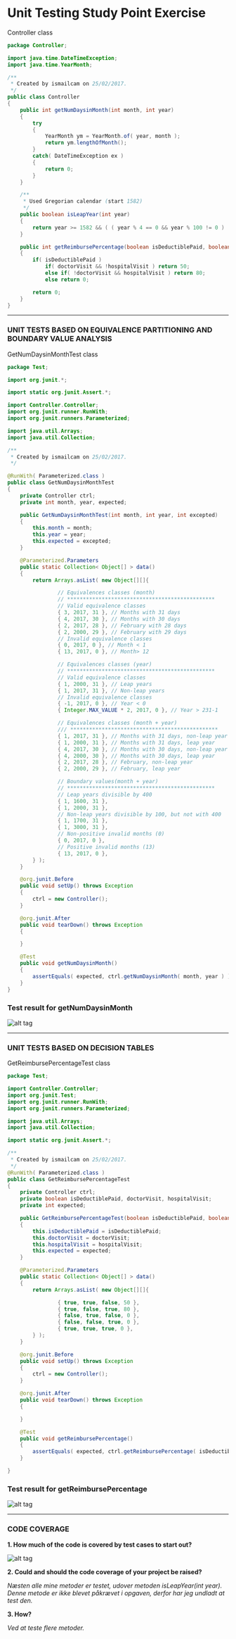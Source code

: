 # Unit Testing Study Point Exercise

Controller class
```java
package Controller;

import java.time.DateTimeException;
import java.time.YearMonth;

/**
 * Created by ismailcam on 25/02/2017.
 */
public class Controller
{
    public int getNumDaysinMonth(int month, int year)
    {
        try
        {
            YearMonth ym = YearMonth.of( year, month );
            return ym.lengthOfMonth();
        }
        catch( DateTimeException ex )
        {
            return 0;
        }
    }

    /**
     * Used Gregorian calendar (start 1582)
     */
    public boolean isLeapYear(int year)
    {
        return year >= 1582 && ( ( year % 4 == 0 && year % 100 != 0 ) || ( year % 400 == 0 ) );
    }

    public int getReimbursePercentage(boolean isDeductiblePaid, boolean doctorVisit, boolean hospitalVisit)
    {
        if( isDeductiblePaid )
            if( doctorVisit && !hospitalVisit ) return 50;
            else if( !doctorVisit && hospitalVisit ) return 80;
            else return 0;

        return 0;
    }
}

```

---

### UNIT TESTS BASED ON EQUIVALENCE PARTITIONING AND BOUNDARY VALUE ANALYSIS

GetNumDaysinMonthTest class
```java
package Test;

import org.junit.*;

import static org.junit.Assert.*;

import Controller.Controller;
import org.junit.runner.RunWith;
import org.junit.runners.Parameterized;

import java.util.Arrays;
import java.util.Collection;

/**
 * Created by ismailcam on 25/02/2017.
 */

@RunWith( Parameterized.class )
public class GetNumDaysinMonthTest
{
    private Controller ctrl;
    private int month, year, expected;

    public GetNumDaysinMonthTest(int month, int year, int excepted)
    {
        this.month = month;
        this.year = year;
        this.expected = excepted;
    }

    @Parameterized.Parameters
    public static Collection< Object[] > data()
    {
        return Arrays.asList( new Object[][]{

                // Equivalences classes (month)
                // ***********************************************
                // Valid equivalence classes
                { 3, 2017, 31 }, // Months with 31 days
                { 4, 2017, 30 }, // Months with 30 days
                { 2, 2017, 28 }, // February with 28 days
                { 2, 2000, 29 }, // February with 29 days
                // Invalid equivalence classes
                { 0, 2017, 0 }, // Month < 1
                { 13, 2017, 0 }, // Month> 12

                // Equivalences classes (year)
                // ***********************************************
                // Valid equivalence classes
                { 1, 2000, 31 }, // Leap years
                { 1, 2017, 31 }, // Non‐leap years
                // Invalid equivalence classes
                { -1, 2017, 0 }, // Year < 0
                { Integer.MAX_VALUE * 2, 2017, 0 }, // Year > 231‐1

                // Equivalences classes (month + year)
                /// ***********************************************
                { 1, 2017, 31 }, // Months with 31 days, non‐leap year
                { 1, 2000, 31 }, // Months with 31 days, leap year
                { 4, 2017, 30 }, // Months with 30 days, non‐leap year
                { 4, 2000, 30 }, // Months with 30 days, leap year
                { 2, 2017, 28 }, // February, non‐leap year
                { 2, 2000, 29 }, // February, leap year

                // Boundary values(month + year)
                // ***********************************************
                // Leap years divisible by 400
                { 1, 1600, 31 },
                { 1, 2000, 31 },
                // Non‐leap years divisible by 100, but not with 400
                { 1, 1700, 31 },
                { 1, 3000, 31 },
                // Non‐positive invalid months (0)
                { 0, 2017, 0 },
                // Positive invalid months (13)
                { 13, 2017, 0 },
        } );
    }

    @org.junit.Before
    public void setUp() throws Exception
    {
        ctrl = new Controller();
    }

    @org.junit.After
    public void tearDown() throws Exception
    {

    }

    @Test
    public void getNumDaysinMonth()
    {
        assertEquals( expected, ctrl.getNumDaysinMonth( month, year ) );
    }
}
```
### Test result for getNumDaysinMonth
![alt tag](https://raw.githubusercontent.com/bigstepdenmark/UnitTestingStudyPointExercises/master/images/GetNumDaysinMonthTest.png?token=AVDe6g15FxOUvZ4ZzpBCAQmHFJjDi1bEks5YuzdDwA%3D%3D)

---

### UNIT TESTS BASED ON DECISION TABLES

GetReimbursePercentageTest class
```java
package Test;

import Controller.Controller;
import org.junit.Test;
import org.junit.runner.RunWith;
import org.junit.runners.Parameterized;

import java.util.Arrays;
import java.util.Collection;

import static org.junit.Assert.*;

/**
 * Created by ismailcam on 25/02/2017.
 */
@RunWith( Parameterized.class )
public class GetReimbursePercentageTest
{
    private Controller ctrl;
    private boolean isDeductiblePaid, doctorVisit, hospitalVisit;
    private int expected;

    public GetReimbursePercentageTest(boolean isDeductiblePaid, boolean doctorVisit, boolean hospitalVisit, int expected)
    {
        this.isDeductiblePaid = isDeductiblePaid;
        this.doctorVisit = doctorVisit;
        this.hospitalVisit = hospitalVisit;
        this.expected = expected;
    }

    @Parameterized.Parameters
    public static Collection< Object[] > data()
    {
        return Arrays.asList( new Object[][]{

                { true, true, false, 50 },
                { true, false, true, 80 },
                { false, true, false, 0 },
                { false, false, true, 0 },
                { true, true, true, 0 },
        } );
    }

    @org.junit.Before
    public void setUp() throws Exception
    {
        ctrl = new Controller();
    }

    @org.junit.After
    public void tearDown() throws Exception
    {

    }

    @Test
    public void getReimbursePercentage()
    {
        assertEquals( expected, ctrl.getReimbursePercentage( isDeductiblePaid, doctorVisit, hospitalVisit ) );
    }

}
```

### Test result for getReimbursePercentage
![alt tag](https://raw.githubusercontent.com/bigstepdenmark/UnitTestingStudyPointExercises/master/images/getReimbursePercentageTest.png?token=AVDe6iWcPb9Gt6FJIyNAmdFZrrK8kDZsks5YuzkBwA%3D%3D)

---

### CODE COVERAGE

**1. How much of the code is covered by test cases to start out?**

![alt tag](https://raw.githubusercontent.com/bigstepdenmark/UnitTestingStudyPointExercises/master/images/TestCoverage.png?token=AVDe6r1uBSRsHXLqM4CcwMo20Wp7fl-Dks5YuzuPwA%3D%3D)

**2. Could and should the code coverage of your project be raised?**

_Næsten alle mine metoder er testet, udover metoden isLeapYear(int year). Denne metode er ikke blevet påkrævet i opgaven, derfor har jeg undladt at test den._

**3. How?**

_Ved at teste flere metoder._

